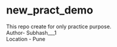 # new_pract_demo
This repo create for only practice purpose.
<br>
Author- Subhash___1
<br>
Location - Pune
